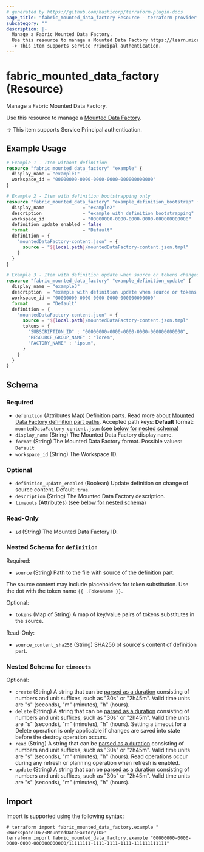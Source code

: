 ```yaml
---
# generated by https://github.com/hashicorp/terraform-plugin-docs
page_title: "fabric_mounted_data_factory Resource - terraform-provider-fabric"
subcategory: ""
description: |-
  Manage a Fabric Mounted Data Factory.
  Use this resource to manage a Mounted Data Factory https://learn.microsoft.com/fabric/data-factory/data-factory-overview.
  -> This item supports Service Principal authentication.
---
```


# fabric_mounted_data_factory (Resource)

Manage a Fabric Mounted Data Factory.

Use this resource to manage a [Mounted Data Factory](https://learn.microsoft.com/fabric/data-factory/data-factory-overview).

-> This item supports Service Principal authentication.

## Example Usage

```terraform
# Example 1 - Item without definition
resource "fabric_mounted_data_factory" "example" {
  display_name = "example1"
  workspace_id = "00000000-0000-0000-0000-000000000000"
}

# Example 2 - Item with definition bootstrapping only
resource "fabric_mounted_data_factory" "example_definition_bootstrap" {
  display_name              = "example2"
  description               = "example with definition bootstrapping"
  workspace_id              = "00000000-0000-0000-0000-000000000000"
  definition_update_enabled = false
  format                    = "Default"
  definition = {
    "mountedDataFactory-content.json" = {
      source = "${local.path}/mountedDataFactory-content.json.tmpl"
    }
  }
}

# Example 3 - Item with definition update when source or tokens changed
resource "fabric_mounted_data_factory" "example_definition_update" {
  display_name = "example3"
  description  = "example with definition update when source or tokens changed"
  workspace_id = "00000000-0000-0000-0000-000000000000"
  format       = "Default"
  definition = {
    "mountedDataFactory-content.json" = {
      source = "${local.path}/mountedDataFactory-content.json.tmpl"
      tokens = {
        "SUBSCRIPTION_ID" : "00000000-0000-0000-0000-000000000000",
        "RESOURCE_GROUP_NAME" : "lorem",
        "FACTORY_NAME" : "ipsum",
      }
    }
  }
}
```

<!-- schema generated by tfplugindocs -->
## Schema

### Required

- `definition` (Attributes Map) Definition parts. Read more about [Mounted Data Factory definition part paths](https://learn.microsoft.com/rest/api/fabric/articles/item-management/definitions/mounted-data-factory-definition). Accepted path keys: **Default** format: `mountedDataFactory-content.json` (see [below for nested schema](#nestedatt--definition))
- `display_name` (String) The Mounted Data Factory display name.
- `format` (String) The Mounted Data Factory format. Possible values: `Default`
- `workspace_id` (String) The Workspace ID.

### Optional

- `definition_update_enabled` (Boolean) Update definition on change of source content. Default: `true`.
- `description` (String) The Mounted Data Factory description.
- `timeouts` (Attributes) (see [below for nested schema](#nestedatt--timeouts))

### Read-Only

- `id` (String) The Mounted Data Factory ID.

<a id="nestedatt--definition"></a>

### Nested Schema for `definition`

Required:

- `source` (String) Path to the file with source of the definition part.

The source content may include placeholders for token substitution. Use the dot with the token name `{{ .TokenName }}`.

Optional:

- `tokens` (Map of String) A map of key/value pairs of tokens substitutes in the source.

Read-Only:

- `source_content_sha256` (String) SHA256 of source's content of definition part.

<a id="nestedatt--timeouts"></a>

### Nested Schema for `timeouts`

Optional:

- `create` (String) A string that can be [parsed as a duration](https://pkg.go.dev/time#ParseDuration) consisting of numbers and unit suffixes, such as "30s" or "2h45m". Valid time units are "s" (seconds), "m" (minutes), "h" (hours).
- `delete` (String) A string that can be [parsed as a duration](https://pkg.go.dev/time#ParseDuration) consisting of numbers and unit suffixes, such as "30s" or "2h45m". Valid time units are "s" (seconds), "m" (minutes), "h" (hours). Setting a timeout for a Delete operation is only applicable if changes are saved into state before the destroy operation occurs.
- `read` (String) A string that can be [parsed as a duration](https://pkg.go.dev/time#ParseDuration) consisting of numbers and unit suffixes, such as "30s" or "2h45m". Valid time units are "s" (seconds), "m" (minutes), "h" (hours). Read operations occur during any refresh or planning operation when refresh is enabled.
- `update` (String) A string that can be [parsed as a duration](https://pkg.go.dev/time#ParseDuration) consisting of numbers and unit suffixes, such as "30s" or "2h45m". Valid time units are "s" (seconds), "m" (minutes), "h" (hours).

## Import

Import is supported using the following syntax:

```shell
# terraform import fabric_mounted_data_factory.example "<WorkspaceID>/<MountedDataFactoryID>"
terraform import fabric_mounted_data_factory.example "00000000-0000-0000-0000-000000000000/11111111-1111-1111-1111-111111111111"
```
